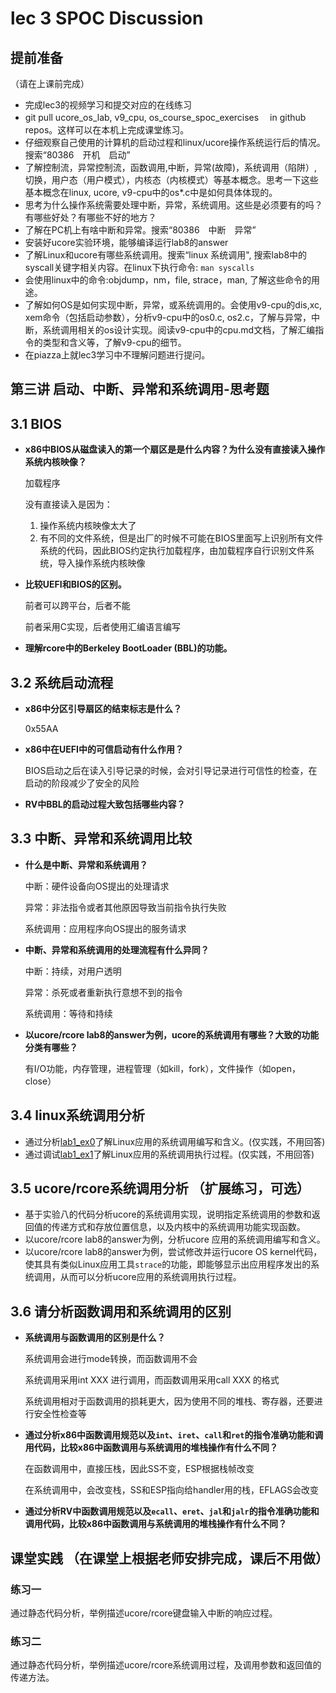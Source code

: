 # lec 3 SPOC Discussion

## **提前准备**
（请在上课前完成）


 - 完成lec3的视频学习和提交对应的在线练习
 - git pull ucore_os_lab, v9_cpu, os_course_spoc_exercises  　in github repos。这样可以在本机上完成课堂练习。
 - 仔细观察自己使用的计算机的启动过程和linux/ucore操作系统运行后的情况。搜索“80386　开机　启动”
 - 了解控制流，异常控制流，函数调用,中断，异常(故障)，系统调用（陷阱）,切换，用户态（用户模式），内核态（内核模式）等基本概念。思考一下这些基本概念在linux, ucore, v9-cpu中的os*.c中是如何具体体现的。
 - 思考为什么操作系统需要处理中断，异常，系统调用。这些是必须要有的吗？有哪些好处？有哪些不好的地方？
 - 了解在PC机上有啥中断和异常。搜索“80386　中断　异常”
 - 安装好ucore实验环境，能够编译运行lab8的answer
 - 了解Linux和ucore有哪些系统调用。搜索“linux 系统调用", 搜索lab8中的syscall关键字相关内容。在linux下执行命令: ```man syscalls```
 - 会使用linux中的命令:objdump，nm，file, strace，man, 了解这些命令的用途。
 - 了解如何OS是如何实现中断，异常，或系统调用的。会使用v9-cpu的dis,xc, xem命令（包括启动参数），分析v9-cpu中的os0.c, os2.c，了解与异常，中断，系统调用相关的os设计实现。阅读v9-cpu中的cpu.md文档，了解汇编指令的类型和含义等，了解v9-cpu的细节。
 - 在piazza上就lec3学习中不理解问题进行提问。

## 第三讲 启动、中断、异常和系统调用-思考题

## 3.1 BIOS

- **x86中BIOS从磁盘读入的第一个扇区是是什么内容？为什么没有直接读入操作系统内核映像？**

  加载程序

  没有直接读入是因为：

  1. 操作系统内核映像太大了
  2. 有不同的文件系统，但是出厂的时候不可能在BIOS里面写上识别所有文件系统的代码，因此BIOS约定执行加载程序，由加载程序自行识别文件系统，导入操作系统内核映像

- **比较UEFI和BIOS的区别。**

  前者可以跨平台，后者不能

  前者采用C实现，后者使用汇编语言编写

- **理解rcore中的Berkeley BootLoader (BBL)的功能。**

## 3.2 系统启动流程

- **x86中分区引导扇区的结束标志是什么？**

  0x55AA

- **x86中在UEFI中的可信启动有什么作用？**

  BIOS启动之后在读入引导记录的时候，会对引导记录进行可信性的检查，在启动的阶段减少了安全的风险

- **RV中BBL的启动过程大致包括哪些内容？**

  

## 3.3 中断、异常和系统调用比较
- **什么是中断、异常和系统调用？**

  中断：硬件设备向OS提出的处理请求

  异常：非法指令或者其他原因导致当前指令执行失败

  系统调用：应用程序向OS提出的服务请求

- **中断、异常和系统调用的处理流程有什么异同？**

  中断：持续，对用户透明

  异常：杀死或者重新执行意想不到的指令

  系统调用：等待和持续

- **以ucore/rcore lab8的answer为例，ucore的系统调用有哪些？大致的功能分类有哪些？**

  有I/O功能，内存管理，进程管理（如kill，fork），文件操作（如open，close）

## 3.4 linux系统调用分析

- 通过分析[lab1_ex0](https://github.com/chyyuu/ucore_lab/blob/master/related_info/lab1/lab1-ex0.md)了解Linux应用的系统调用编写和含义。(仅实践，不用回答)
- 通过调试[lab1_ex1](https://github.com/chyyuu/ucore_lab/blob/master/related_info/lab1/lab1-ex1.md)了解Linux应用的系统调用执行过程。(仅实践，不用回答)


## 3.5 ucore/rcore系统调用分析 （扩展练习，可选）
-  基于实验八的代码分析ucore的系统调用实现，说明指定系统调用的参数和返回值的传递方式和存放位置信息，以及内核中的系统调用功能实现函数。
- 以ucore/rcore lab8的answer为例，分析ucore 应用的系统调用编写和含义。
- 以ucore/rcore lab8的answer为例，尝试修改并运行ucore OS kernel代码，使其具有类似Linux应用工具`strace`的功能，即能够显示出应用程序发出的系统调用，从而可以分析ucore应用的系统调用执行过程。


## 3.6 请分析函数调用和系统调用的区别
- **系统调用与函数调用的区别是什么？**

  系统调用会进行mode转换，而函数调用不会

  系统调用采用int XXX 进行调用，而函数调用采用call XXX 的格式

  系统调用相对于函数调用的损耗更大，因为使用不同的堆栈、寄存器，还要进行安全性检查等

- **通过分析x86中函数调用规范以及`int`、`iret`、`call`和`ret`的指令准确功能和调用代码，比较x86中函数调用与系统调用的堆栈操作有什么不同？**

  在函数调用中，直接压栈，因此SS不变，ESP根据栈帧改变

  在系统调用中，会改变栈，SS和ESP指向给handler用的栈，EFLAGS会改变

- **通过分析RV中函数调用规范以及`ecall`、`eret`、`jal`和`jalr`的指令准确功能和调用代码，比较x86中函数调用与系统调用的堆栈操作有什么不同？**

## 课堂实践 （在课堂上根据老师安排完成，课后不用做）

### 练习一
通过静态代码分析，举例描述ucore/rcore键盘输入中断的响应过程。

### 练习二

通过静态代码分析，举例描述ucore/rcore系统调用过程，及调用参数和返回值的传递方法。
